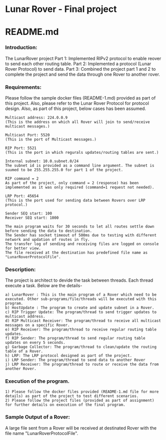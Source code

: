 # Lunar Rover - Final project

README.md
==========================

### Introduction: 
The LunarRover project
Part 1: Implemented RIPv2 protocol to enable reover to send each other routing table.
Part 2: Implemented a protocol (Lunar Rover Protocol) to send data.
Part 3: Combined the project part 1 and 2 to complete the project and send the data through one Rover to another rover.

### Requirements: 
Please follow the sample docker files (README-1.md) provided as part of this project. Also, please refer to the Lunar Rover Protocol for protocol design.
Also, as part of this project, below cases has been assumed.

    Multicast address: 224.0.0.9 
    (This is the address on which all Rover will join to send/receive multicast messages.)

    Multicast Port: 5520 
    (This is the port of Multicast messages.)

    RIP Port: 5521 
    (This is the port in which regurals updates/routing tables are sent.)

    Internal subnet: 10.0.subnet.0/24
    The subnet id is provided as a command line argument. The subnet is suumed to be 255.255.255.0 for part 1 of the project.

    RIP command = 2
    As part of the project, only command = 2 (response) has been implemented as it was only required (command=1 request not needed).

    LRP Port: 45654
    (This is the port used for sending data between Rovers over LRP protocol.)

    Sender SEQ start: 100
    Receiver SEQ start: 1000

    The main program waits for 30 seconds to let all routes settle down before sending the data to destination.
    The Sender has socket timeout of 500ms due to testing with different network and updation of routes in fly.
    The transfer log of sending and receiving files are logged on console for better view.
    The file received at the destination has predefined file name as "LunarRoverProtocolFile".



### Description:
The project is architect to devide the task between threads. Each thread execute a task. Below are the details-

    a) LunarRover : This is the main program of a Rover which need to be executed. Other sub-programs/file/threads will be executed with this program.
    b) HostUpdate : The program to create and update subnet in a Rover.
    c) RIP Trigger Update: The program/thread to send trigger updates to multicast address.
    d) RIP Multicast Receiver: The program/thread to receive all multicast messages on a specific Rover.
    e) RIP Receiver: The program/thread to receive regular routing table updates.
    f) RIP Sender: The program/thread to send regular routing table updates on every 5 seconds. 
    g) Garbage Collector: The program/thread to clean/update the routing table of a Rover.
    h) LRP: The LRP protocol designed as part of the project.
    i) LRP Sender: The program/thread to send data to another Rover
    j) LRP Receiver: The program/thread to route or receive the data from another Rover.


### Execution of the program.<br>
    
    1) Please follow the docker files provided (README-1.md file for more details) as part of the project to test different scenarios.
    2) Please follow the project files (provided as part of assignment) for further details on execution of the final program.


### Sample Output of a Rover:
A large file sent from a Rover will be received at destinated Rover with the file name "LunarRoverProtocolFile".
